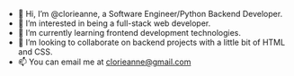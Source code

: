 - 👋 Hi, I’m @clorieanne, a Software Engineer/Python Backend Developer.
- 👀 I’m interested in being a full-stack web developer.
- 🌱 I’m currently learning frontend development technologies.
- 💞️ I’m looking to collaborate on backend projects with a little bit of HTML and CSS.
- 📫 You can email me at clorieanne@gmail.com

<!---
clorieanne/clorieanne is a ✨ special ✨ repository because its `README.md` (this file) appears on your GitHub profile.
You can click the Preview link to take a look at your changes.
--->
